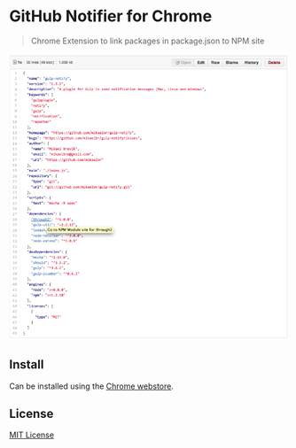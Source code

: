 # GitHub Notifier for Chrome

> Chrome Extension to link packages in package.json to NPM site

![Github Package.json Enhancer](screenshot.png)


## Install

Can be installed using the [Chrome webstore](#).


## License

[MIT License](http://en.wikipedia.org/wiki/MIT_License)